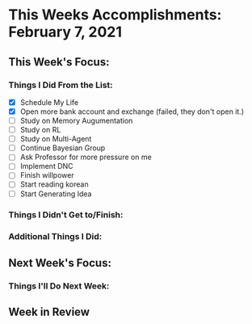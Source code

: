 # This Weeks Accomplishments: February 7, 2021

## This Week's Focus: 

### Things I Did From the List:

- [X] Schedule My Life
- [X] Open more bank account and exchange (failed, they don't open it.)
- [ ] Study on Memory Augumentation
- [ ] Study on RL
- [ ] Study on Multi-Agent
- [ ] Continue Bayesian Group
- [ ] Ask Professor for more pressure on me
- [ ] Implement DNC
- [ ] Finish willpower
- [ ] Start reading korean
- [ ] Start Generating Idea

### Things I Didn't Get to/Finish:


### Additional Things I Did:


## Next Week's Focus:

### Things I'll Do Next Week:


## Week in Review


